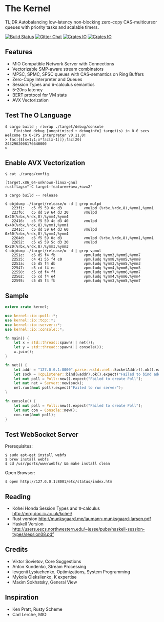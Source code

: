 The Kernel
==========

TL;DR Autobalancing low-latency non-blocking zero-copy CAS-multicursor queues with priority tasks and scalable timers.

[![Build Status](https://travis-ci.org/AlgoTradingHub/kernel.svg?branch=master)](https://travis-ci.org/AlgoTradingHub/kernel)
[![Gitter Chat](https://img.shields.io/gitter/room/badges/shields.svg)](https://gitter.im/voxoz/kernel)
[![Crates IO](https://img.shields.io/crates/d/kernel.svg)](https://crates.io/crates/kernel)
[![Crates IO](https://img.shields.io/crates/v/kernel.svg)](https://crates.io/crates/kernel)

Features
--------

* MIO Compatible Network Server with Connections
* Vectorizable SMP-aware stream combinators
* MPSC, SPMC, SPSC queues with CAS-semantics on Ring Buffers
* Zero-Copy Interpreter and Queues
* Session Types and π-calculus semantics
* 5-20ns latency
* BERT protocol for VM stats
* AVX Vectorization

Test The O Language
-------------------

```
$ cargo build ; rlwrap ./target/debug/console
    Finished debug [unoptimized + debuginfo] target(s) in 0.0 secs
Welcome to O-CPS Interpreter v0.11.0!
> fac:{$[x=1;1;x*fac[x-1]]};fac[20]
2432902008176640000
>
```

Enable AVX Vectorization
------------------------

```
$ cat ./cargo/config

[target.x86_64-unknown-linux-gnu]
rustflags="-C target-feature=+avx,+avx2"

$ cargo build -- release

$ objdump ./target/release/o -d | grep mulpd
   223f1:	c5 f5 59 0c d3       	vmulpd (%rbx,%rdx,8),%ymm1,%ymm1
   223f6:	c5 dd 59 64 d3 20    	vmulpd 0x20(%rbx,%rdx,8),%ymm4,%ymm4
   22416:	c5 f5 59 4c d3 40    	vmulpd 0x40(%rbx,%rdx,8),%ymm1,%ymm1
   2241c:	c5 dd 59 64 d3 60    	vmulpd 0x60(%rbx,%rdx,8),%ymm4,%ymm4
   2264d:	c5 f5 59 0c d3       	vmulpd (%rbx,%rdx,8),%ymm1,%ymm1
   22652:	c5 e5 59 5c d3 20    	vmulpd 0x20(%rbx,%rdx,8),%ymm3,%ymm3
$ objdump ./target/release/o -d | grep vpmul
   2251c:	c5 d5 f4 fb          	vpmuludq %ymm3,%ymm5,%ymm7
   22525:	c4 41 55 f4 c0       	vpmuludq %ymm8,%ymm5,%ymm8
   2253a:	c5 d5 f4 db          	vpmuludq %ymm3,%ymm5,%ymm3
   22547:	c5 cd f4 ec          	vpmuludq %ymm4,%ymm6,%ymm5
   22550:	c5 cd f4 ff          	vpmuludq %ymm7,%ymm6,%ymm7
   22562:	c5 cd f4 e4          	vpmuludq %ymm4,%ymm6,%ymm4
   22595:	c5 d5 f4 fb          	vpmuludq %ymm3,%ymm5,%ymm7
```

Sample
------

```rust
extern crate kernel;

use kernel::io::poll::*;
use kernel::io::tcp::*;
use kernel::io::server::*;
use kernel::io::console::*;

fn main() {
    let x = std::thread::spawn(|| net());
    let y = std::thread::spawn(|| console());
    x.join();
}

fn net() {
    let addr = "127.0.0.1:8000".parse::<std::net::SocketAddr>().ok().expect("Parser Error");
    let sock = TcpListener::bind(&addr).ok().expect("Failed to bind address");
    let mut poll = Poll::new().expect("Failed to create Poll");
    let mut net = Server::new(sock);
    net.run(&mut poll).expect("Failed to run server");
}

fn console() {
    let mut poll = Poll::new().expect("Failed to create Poll");
    let mut con = Console::new();
    con.run(&mut poll);
}
```

Test WebSocket Server
-------------------

Prerequisites:

```
$ sudo apt-get install webfs
$ brew install webfs
$ cd /usr/ports/www/webfs/ && make install clean
```

Open Browser:

```
$ open http://127.0.0.1:8001/etc/status/index.htm
```

Reading
-------

* Kohei Honda Session Types and π-calculus http://mrg.doc.ic.ac.uk/kohei/
* Rust version http://munksgaard.me/laumann-munksgaard-larsen.pdf
* Haskell Version http://users.eecs.northwestern.edu/~jesse/pubs/haskell-session-types/session08.pdf

Credits
-------

* Viktor Sovietov, Core Suggestions
* Anton Kundenko, Stream Processing
* Ievgenii Lysiuchenko, Optimizations, System Programming
* Mykola Oleksiienko, K expertise
* Maxim Sokhatsky, General View

Inspiration
-----------
* Ken Pratt, Rusty Scheme
* Carl Lerche, MIO

